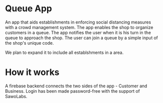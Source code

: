 # Queue App

An app that aids establishments in enforcing social distancing measures with a crowd management system. The app enables the shop to organize customers in a queue. The app notifies the user when it is his turn in the queue to approach the shop. The user can join a queue by a simple input of the shop's unique code.

We plan to expand it to include all establshments in a area.

# How it works

A firebase backend connects the two sides of the app - Customer and Business. Login has been made password-free with the support of SawoLabs.
